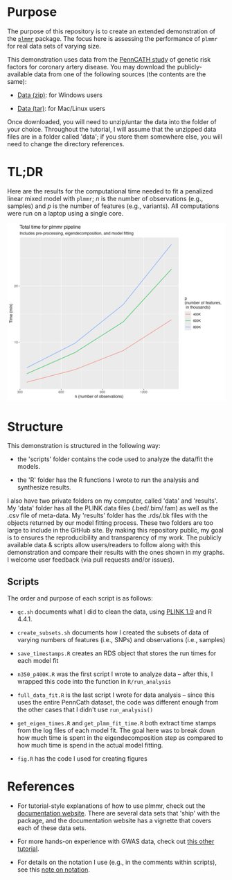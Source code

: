 # Purpose

The purpose of this repository is to create an extended demonstration of the [`plmmr`](https://github.com/pbreheny/plmmr) package. The focus here is assessing the performance of `plmmr` for real data sets of varying size.

This demonstration uses data from the [PennCATH study](https://pubmed.ncbi.nlm.nih.gov/21239051/) of genetic risk factors for coronary artery disease. You may download the publicly-available data from one of the following sources (the contents are the same):

-   [Data (zip)](https://d1ypx1ckp5bo16.cloudfront.net/penncath/penncath.zip): for Windows users

-   [Data (tar)](https://d1ypx1ckp5bo16.cloudfront.net/penncath/penncath.tar.gz): for Mac/Linux users

Once downloaded, you will need to unzip/untar the data into the folder of your choice. Throughout the tutorial, I will assume that the unzipped data files are in a folder called 'data'; if you store them somewhere else, you will need to change the directory references.

# TL;DR

Here are the results for the computational time needed to fit a penalized linear mixed model with `plmmr`; $n$ is the number of observations (e.g., samples) and $p$ is the number of features (e.g., variants). All computations were run on a laptop using a single core.

![](figures/total_time.png)

# Structure

This demonstration is structured in the following way:

-   the 'scripts' folder contains the code used to analyze the data/fit the models.

-   the 'R' folder has the R functions I wrote to run the analysis and synthesize results.

I also have two private folders on my computer, called 'data' and 'results'. My 'data' folder has all the PLINK data files (.bed/.bim/.fam) as well as the .csv file of meta-data. My 'results' folder has the .rds/.bk files with the objects returned by our model fitting process. These two folders are too large to include in the GitHub site. By making this repository public, my goal is to ensures the reproducibility and transparency of my work. The publicly available data & scripts allow users/readers to follow along with this demonstration and compare their results with the ones shown in my graphs. I welcome user feedback (via pull requests and/or issues).

## Scripts

The order and purpose of each script is as follows:

-   `qc.sh` documents what I did to clean the data, using [PLINK 1.9](https://www.cog-genomics.org/plink/1.9/) and R 4.4.1.

-   `create_subsets.sh` documents how I created the subsets of data of varying numbers of features (i.e., SNPs) and observations (i.e., samples)

-   `save_timestamps.R` creates an RDS object that stores the run times for each model fit

-   `n350_p400K.R` was the first script I wrote to analyze data – after this, I wrapped this code into the function in `R/run_analysis`

-   `full_data_fit.R` is the last script I wrote for data analysis – since this uses the entire PennCath dataset, the code was different enough from the other cases that I didn't use `run_analysis()`

-   `get_eigen_times.R` and `get_plmm_fit_time.R` both extract time stamps from the log files of each model fit. The goal here was to break down how much time is spent in the eigendecomposition step as compared to how much time is spend in the actual model fitting.

-   `fig.R` has the code I used for creating figures

# References

-   For tutorial-style explanations of how to use plmmr, check out the [documentation website](https://pbreheny.github.io/plmmr/articles/getting-started.html#data-input-types). There are several data sets that 'ship' with the package, and the documentation website has a vignette that covers each of these data sets.

-   For more hands-on experience with GWAS data, check out [this other tutorial](https://pbreheny.github.io/adv-gwas-tutorial/index.html).

-   For details on the notation I use (e.g., in the comments within scripts), see this [note on notation](https://pbreheny.github.io/plmmr/articles/notation.html).
